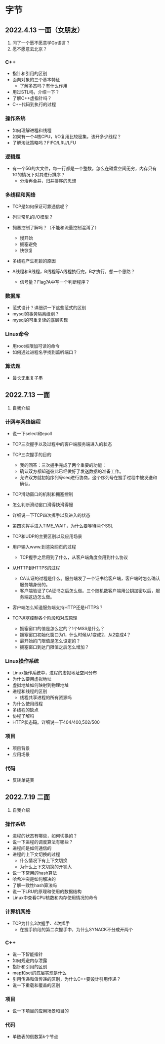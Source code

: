 # 字节
## 2022.4.13 一面（女朋友）
1. 问了一个愿不愿意学Go语言？
2. 愿不愿意去北京？
### C++
- 指针和引用的区别
- 面向对象的三个基本特征
  - 了解多态吗？有什么作用
- 用过STL吗，介绍一下？
- 了解C++虚指针吗？
- C++代码到执行的过程

### 操作系统
- 如何理解进程和线程
- 如果有一个4核CPU，I/O复用比较密集，该开多少线程？
- 了解淘汰策略吗？FIFO/LRU/LFU

### 逻辑题
- 有一个5G的大文件，每一行都是一个整数，怎么在磁盘空间无穷，内存只有1G的情况下对其进行排序？
  - 分治再合并，归并排序的思想

### 多线程和网络
- TCP是如何保证可靠通信呢？
- 列举常见的I/O模型？
- 拥塞控制了解吗？（不能和流量控制混淆了）
  - 慢开始
  - 拥塞避免
  - 快恢复
- 多线程产生死锁的原因

- A线程和B线程，B线程等A线程执行完，B才执行，想一个思路？
  - 信号量？Flag?A中写一个判断程序？

### 数据库
- 范式设计？详细讲一下这些范式的区别
- mysql的事务隔离级别？
- mysql的可重复读的底层实现

### Linux命令
- 用root权限加可读的命令
- 如何通过进程名字找到监听端口？

### 算法题

- 最长无重复子串

## 2022.7.13 一面

1. 自我介绍

### 计网与网络编程
- 说一下select和epoll
- TCP三次握手以及过程中的客户端服务端进入的状态
- TCP三次握手的目的
  - 我的回答：三次握手完成了两个重要的功能：
  - 确认双方都知道彼此已经做好了发送数据的准备工作。
  - 允许双方就初始序列号seq进行协商，这个序列号在握手过程中被发送和确认。

- TCP滑动窗口的机制和拥塞控制
- 怎么判断滑动窗口滑得快滑得慢
- 详细说一下TCP四次挥手以及进入的状态
- 第四次挥手进入TIME_WAIT，为什么要等待两个SSL
- TCP和UDP的主要区别以及应用场景
- 用户输入www.到渲染网页的过程
  - TCP握手之后用到了什么，从客户端角度会用到什么协议

- 从HTTP到HTTPS的过程     
  - CA认证的过程是什么。服务端发了一个证书给客户端，客户端时怎么确认服务端身份的。
  - 客户端验证了CA证书之后怎么做。三个随机数客户端用公钥加密以后，服务端这边怎么做。

- 客户端怎么知道服务端支持HTTP还是HTTPS？

- TCP拥塞控制各个阶段和对应原理
  - 拥塞窗口的值是怎么定的？1个MSS是什么？
  - 拥塞窗口初始化窗口为1，什么时候从1变成2，从2变成4？
  - 最开始的门限值是怎么设定的？
  - 拥塞窗口到达门限值之后怎么增加？

### Linux操作系统

- Linux操作系统中，进程的虚拟地址空间分布
- 为什么要用虚拟地址
- 虚拟地址如何映射到物理地址
- 进程和线程的区别
  - 线程共享进程的所有资源吗
- 为什么使用线程
- 多线程的缺点
- 协程了解吗
- HTTP状态码。详细说一下404/400,502/500

### 项目
- 项目背景
- 应用场景


### 代码

- 反转单链表

## 2022.7.19 二面
1. 自我介绍

### 操作系统
- 进程的状态有哪些，如何切换的？
- 说一下进程的调度算法有哪些？
- 进程间是如何通信的
- 进程的上下文切换的过程
  - 什么情况下有上下文切换
  - 为什么上下文切换的开销大
- 说一下常用的hash算法
- 哈希冲突是如何解决的
- 了解一致性hash算法吗
- 说一下LRU的原理和使用的数据结构
- Linux中查看CPU核数和内存使用情况的命令

### 计算机网络
- TCP为什么3次握手、4次挥手
  - 在握手阶段的第二次握手中，为什么SYNACK不分成开两个

### C++
- 说一下智能指针
- 如何规避内存泄露
- 指针和引用的区别
- map和set的底层实现是什么
- 引用传递和值传递的区别，为什么C++要设计引用传递？
- 说一下重载和覆盖的区别

### 项目
- 说一下项目的应用场景和目的

### 代码
- 单链表的倒数第k个节点